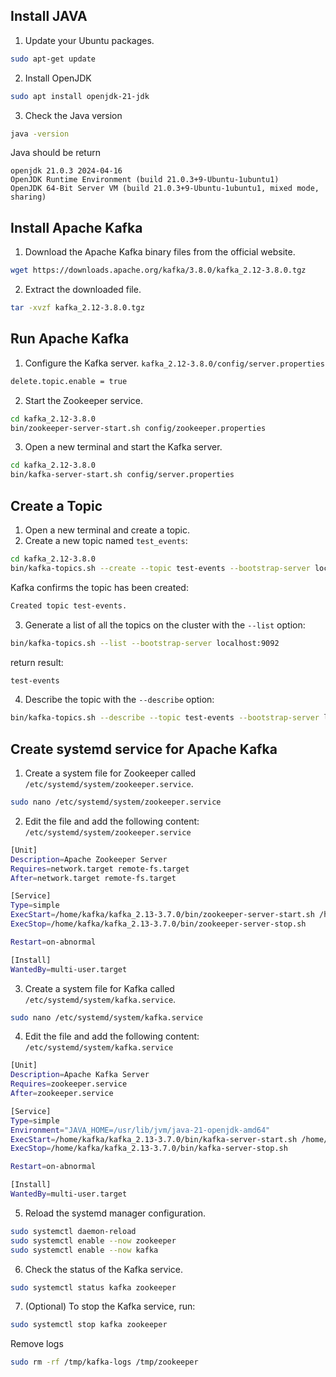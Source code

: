 ## Install JAVA
1. Update your Ubuntu packages.
```bash
sudo apt-get update
```

2. Install OpenJDK
```bash
sudo apt install openjdk-21-jdk
```

3. Check the Java version
```bash
java -version
```

Java should be return 
```
openjdk 21.0.3 2024-04-16
OpenJDK Runtime Environment (build 21.0.3+9-Ubuntu-1ubuntu1)
OpenJDK 64-Bit Server VM (build 21.0.3+9-Ubuntu-1ubuntu1, mixed mode, sharing)
```

## Install Apache Kafka
1. Download the Apache Kafka binary files from the official website.
```bash
wget https://downloads.apache.org/kafka/3.8.0/kafka_2.12-3.8.0.tgz
```

2. Extract the downloaded file.
```bash
tar -xvzf kafka_2.12-3.8.0.tgz
```

## Run Apache Kafka
1. Configure the Kafka server.
```kafka_2.12-3.8.0/config/server.properties```
```bash
delete.topic.enable = true
```

2. Start the Zookeeper service.
```bash
cd kafka_2.12-3.8.0
bin/zookeeper-server-start.sh config/zookeeper.properties
```

3. Open a new terminal and start the Kafka server.
```bash
cd kafka_2.12-3.8.0
bin/kafka-server-start.sh config/server.properties
```

## Create a Topic
1. Open a new terminal and create a topic.
2. Create a new topic named ```test_events```:
```bash
cd kafka_2.12-3.8.0
bin/kafka-topics.sh --create --topic test-events --bootstrap-server localhost:9092
```
Kafka confirms the topic has been created:
```bash
Created topic test-events.
```

3. Generate a list of all the topics on the cluster with the ```--list``` option:
```bash
bin/kafka-topics.sh --list --bootstrap-server localhost:9092
```

return result:
```bash
test-events
```

4. Describe the topic with the ```--describe``` option:
```bash
bin/kafka-topics.sh --describe --topic test-events --bootstrap-server localhost:9092
```

## Create systemd service for Apache Kafka
1. Create a system file for Zookeeper called ```/etc/systemd/system/zookeeper.service```.
```bash
sudo nano /etc/systemd/system/zookeeper.service
```

2. Edit the file and add the following content:
```/etc/systemd/system/zookeeper.service```
```bash
[Unit]
Description=Apache Zookeeper Server
Requires=network.target remote-fs.target
After=network.target remote-fs.target

[Service]
Type=simple
ExecStart=/home/kafka/kafka_2.13-3.7.0/bin/zookeeper-server-start.sh /home/kafka/kafka_2.13-3.7.0/config/zookeeper.properties
ExecStop=/home/kafka/kafka_2.13-3.7.0/bin/zookeeper-server-stop.sh

Restart=on-abnormal

[Install]
WantedBy=multi-user.target
```

3. Create a system file for Kafka called ```/etc/systemd/system/kafka.service```.
```bash
sudo nano /etc/systemd/system/kafka.service
```

4. Edit the file and add the following content:
```/etc/systemd/system/kafka.service```
```bash
[Unit]
Description=Apache Kafka Server
Requires=zookeeper.service
After=zookeeper.service

[Service]
Type=simple
Environment="JAVA_HOME=/usr/lib/jvm/java-21-openjdk-amd64"
ExecStart=/home/kafka/kafka_2.13-3.7.0/bin/kafka-server-start.sh /home/kafka/kafka_2.13-3.7.0/config/server.properties
ExecStop=/home/kafka/kafka_2.13-3.7.0/bin/kafka-server-stop.sh

Restart=on-abnormal

[Install]
WantedBy=multi-user.target
```

5. Reload the systemd manager configuration.
```bash
sudo systemctl daemon-reload
sudo systemctl enable --now zookeeper
sudo systemctl enable --now kafka
```

6. Check the status of the Kafka service.
```bash
sudo systemctl status kafka zookeeper
```

7. (Optional) To stop the Kafka service, run:
```bash
sudo systemctl stop kafka zookeeper
```

Remove logs
```bash
sudo rm -rf /tmp/kafka-logs /tmp/zookeeper
```

